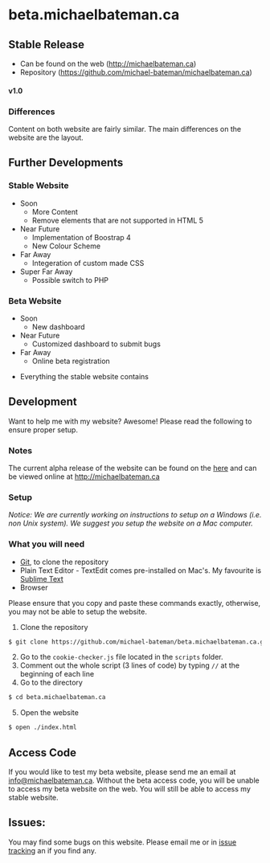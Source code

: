# beta.michaelbateman.ca

## Stable Release
- Can be found on the web (http://michaelbateman.ca)
- Repository (https://github.com/michael-bateman/michaelbateman.ca)

#### v1.0

### Differences
Content on both website are fairly similar.  The main differences on the website are the layout.

## Further Developments
### Stable Website
* Soon
  - More Content
  - Remove elements that are not supported in HTML 5
* Near Future
  - Implementation of Boostrap 4
  - New Colour Scheme
* Far Away
  - Integeration of custom made CSS
* Super Far Away
  - Possible switch to PHP
 
### Beta Website
* Soon
  - New dashboard
* Near Future
  - Customized dashboard to submit bugs
* Far Away
  - Online beta registration

+ Everything the stable website contains

## Development
Want to help me with my website? Awesome! Please read the following to ensure proper setup.

### Notes
The current alpha release of the website can be found on the [here](https://github.com/michael-bateman/michaelbateman.ca/) and can be viewed online at http://michaelbateman.ca

### Setup
*Notice: We are currently working on instructions to setup on a Windows (i.e. non Unix system).  We suggest you setup the website on a Mac computer.*

### What you will need
* [Git](https://git-scm.com), to clone the repository
* Plain Text Editor - TextEdit comes pre-installed on Mac's.  My favourite is [Sublime Text](https://www.sublimetext.com)
* Browser

Please ensure that you copy and paste these commands exactly, otherwise, you may not be able to setup the website.

1. Clone the repository
```bash
$ git clone https://github.com/michael-bateman/beta.michaelbateman.ca.git
```
2. Go to the `cookie-checker.js` file located in the `scripts` folder.
3. Comment out the whole script (3 lines of code) by typing `//` at the beginning of each line
4. Go to the directory
```bash
$ cd beta.michaelbateman.ca
```
5. Open the website
```bash
$ open ./index.html
```

## Access Code
If you would like to test my beta website, please send me an email at info@michaelbateman.ca.  Without the beta access code, you will be unable to access my beta website on the web.  You will still be able to access my stable website.

## Issues:
You may find some bugs on this website.  Please email me or in [issue tracking](https://github.com/michael-bateman/beta.michaelbateman.ca/issues) an if you find any.
